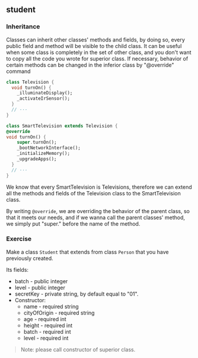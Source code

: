 ## student

### Inheritance

Classes can inherit other classes' methods and fields, by doing so, every public field and method will be visible to the child class. It can be useful when some class is completely in the set of other class, and you don't want to copy all the code you wrote for superior class. If necessary, behavior of certain methods can be changed in the inferior class by "@override" command

```dart
class Television {
  void turnOn() {
    _illuminateDisplay();
    _activateIrSensor();
  }
  // ···
}

class SmartTelevision extends Television {
@override
void turnOn() {
    super.turnOn();
    _bootNetworkInterface();
    _initializeMemory();
    _upgradeApps();
  }
  // ···
}
```

We know that every SmartTelevision is Televisions, therefore we can extend all the methods and fields of the Television class to the SmartTelevision class.

By writing `@override`, we are overriding the behavior of the parent class, so that it meets our needs, and if we wanna call the parent classes' method, we simply put "super." before the name of the method.

### **Exercise**

Make a class `Student` that extends from class `Person` that you have previously created.

Its fields:

- batch - public integer
- level - public integer
- secretKey - private string, by default equal to "01".
- Constructor:
  - name - required string
  - cityOfOrigin - required string
  - age - required int
  - height - required int
  - batch - required int
  - level - required int

> Note: please call constructor of superior class.
